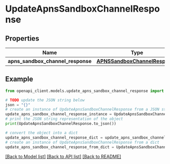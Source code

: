 # UpdateApnsSandboxChannelResponse


## Properties

Name | Type | Description | Notes
------------ | ------------- | ------------- | -------------
**apns_sandbox_channel_response** | [**APNSSandboxChannelResponse**](APNSSandboxChannelResponse.md) |  | 

## Example

```python
from openapi_client.models.update_apns_sandbox_channel_response import UpdateApnsSandboxChannelResponse

# TODO update the JSON string below
json = "{}"
# create an instance of UpdateApnsSandboxChannelResponse from a JSON string
update_apns_sandbox_channel_response_instance = UpdateApnsSandboxChannelResponse.from_json(json)
# print the JSON string representation of the object
print(UpdateApnsSandboxChannelResponse.to_json())

# convert the object into a dict
update_apns_sandbox_channel_response_dict = update_apns_sandbox_channel_response_instance.to_dict()
# create an instance of UpdateApnsSandboxChannelResponse from a dict
update_apns_sandbox_channel_response_from_dict = UpdateApnsSandboxChannelResponse.from_dict(update_apns_sandbox_channel_response_dict)
```
[[Back to Model list]](../README.md#documentation-for-models) [[Back to API list]](../README.md#documentation-for-api-endpoints) [[Back to README]](../README.md)


